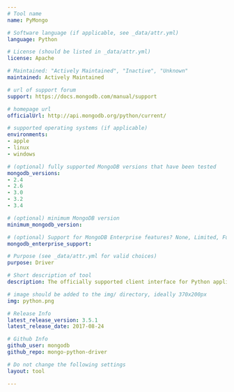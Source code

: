 ```yaml
---
# Tool name
name: PyMongo

# Software language (if applicable, see _data/attr.yml)
language: Python

# License (should be listed in _data/attr.yml)
license: Apache

# Maintained: "Actively Maintained", "Inactive", "Unknown"
maintained: Actively Maintained

# url of support forum
support: https://docs.mongodb.com/manual/support

# homepage url
officialUrl: http://api.mongodb.org/python/current/

# supported operating systems (if applicable)
environments:
- apple
- linux
- windows

# (optional) fully supported MongoDB versions that have been tested
mongodb_versions:
- 2.4
- 2.6
- 3.0
- 3.2
- 3.4

# (optional) minimum MongoDB version
minimum_mongodb_version:

# (optional) Support for MongoDB Enterprise features? None, Limited, Full
mongodb_enterprise_support: 

# Purpose (see _data/attr.yml for valid choices)
purpose: Driver

# Short description of tool
description: The officially supported client interface for Python applications.

# image should be added to the img/ directory, ideally 370x200px
img: python.png

# Release Info
latest_release_version: 3.5.1
latest_release_date: 2017-08-24

# Github Info
github_user: mongodb
github_repo: mongo-python-driver

# Do not change the following settings
layout: tool

---
```


